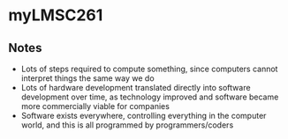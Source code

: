 # myLMSC261
## Notes
- Lots of steps required to compute something, since computers cannot interpret things the same way we do
- Lots of hardware development translated directly into software development over time, as technology improved and software became more commercially viable for companies
- Software exists everywhere, controlling everything in the computer world, and this is all programmed by programmers/coders
